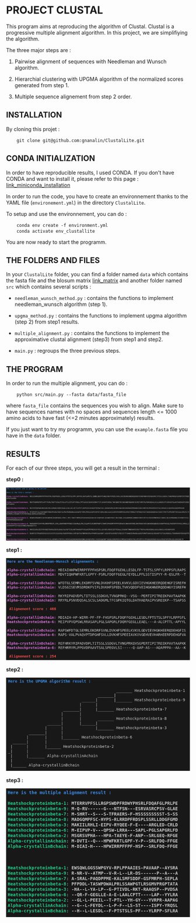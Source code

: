 # PROJECT CLUSTAL

This program aims at reproducing the algorithm of Clustal. Clustal is a progressive multiple alignment algorithm. In this project, we are simplifiying the algorithm.

The three major steps are :

1. Pairwise alignment of sequences with Needleman and Wunsch algorithm.

2. Hierarchial clustering with UPGMA algorithm of the normalized scores generated from step 1.

3. Multiple sequence alignement from step 2 order.

## INSTALLATION

By cloning this projet :

        git clone git@github.com:gnanalin/ClustalLite.git

## CONDA INITIALIZATION

In order to have reproducible results, I used CONDA. If you don't have CONDA and want to install it, please refer to this page : [link_miniconda_installation](https://docs.anaconda.com/miniconda/)

In order to run the code, you have to create an environnement thanks to the YAML file (`environement.yml`) in the directory `ClustalLite`. 

To setup and use the environnement, you can do :

        conda env create -f environment.yml
        conda activate env_clustallite

You are now ready to start the programm.

## THE FOLDERS AND FILES

In your `ClustalLite` folder, you can find a folder named `data` which contains the fasta file and the blosum matrix [link_matrix](https://github.com/dmnfarrell/epitopepredict/blob/master/epitopepredict/mhcdata/blosum62.csv) and another folder
named `src` which contains several scripts :

- `needleman_wunsch_method.py` : contains the functions to implement needleman_wunsch algorithm (step 1).

- `upgma_method.py` : contains the functions to implement upgma algorithm (step 2) from step1 results.

- `multiple_alignment.py` : contains the functions to implement the approximative clustal alignment (step3) from step1 and step2.

- `main.py` : regroups the three previous steps.

## THE PROGRAM

In order to run the multiple alignment, you can do :

        python src/main.py --fasta data/fasta_file

where `fasta_file` contains the sequences you wish to align. Make sure to have sequences names with no spaces and sequences length <= 1000 amino acids to have 
fast (<=2 minutes approximately) results.

If you just want to try my programm, you can use the `example.fasta` file you have in the `data` folder.

## RESULTS 

For each of our three steps, you will get a result in the terminal :

**step0 :**

![fasta](results/fasta_content.png "Fasta sequences file's content")

**step1 :**

![nw align](results/pairwise_align.png "A part of the pairwise alignment result")

**step2 :**

![upgma](results/upgma_result.png "UPGMA order tree")

**step3 :**

![clustal](results/clustal.png "A part of the clustal alignment result")